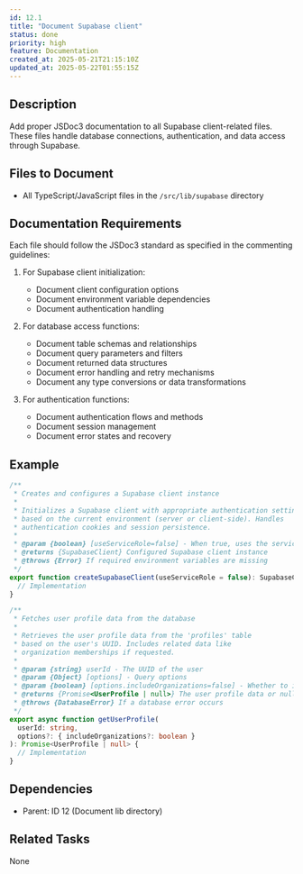 ```yaml
---
id: 12.1
title: "Document Supabase client"
status: done
priority: high
feature: Documentation
created_at: 2025-05-21T21:15:10Z
updated_at: 2025-05-22T01:55:15Z
---
```


## Description

Add proper JSDoc3 documentation to all Supabase client-related files. These files handle database connections, authentication, and data access through Supabase.

## Files to Document

- All TypeScript/JavaScript files in the `/src/lib/supabase` directory

## Documentation Requirements

Each file should follow the JSDoc3 standard as specified in the commenting guidelines:

1. For Supabase client initialization:
   - Document client configuration options
   - Document environment variable dependencies
   - Document authentication handling

2. For database access functions:
   - Document table schemas and relationships
   - Document query parameters and filters
   - Document returned data structures
   - Document error handling and retry mechanisms
   - Document any type conversions or data transformations

3. For authentication functions:
   - Document authentication flows and methods
   - Document session management
   - Document error states and recovery

## Example

```typescript
/**
 * Creates and configures a Supabase client instance
 * 
 * Initializes a Supabase client with appropriate authentication settings
 * based on the current environment (server or client-side). Handles
 * authentication cookies and session persistence.
 *
 * @param {boolean} [useServiceRole=false] - When true, uses the service role key for admin access
 * @returns {SupabaseClient} Configured Supabase client instance
 * @throws {Error} If required environment variables are missing
 */
export function createSupabaseClient(useServiceRole = false): SupabaseClient {
  // Implementation
}

/**
 * Fetches user profile data from the database
 * 
 * Retrieves the user profile data from the 'profiles' table
 * based on the user's UUID. Includes related data like
 * organization memberships if requested.
 *
 * @param {string} userId - The UUID of the user
 * @param {Object} [options] - Query options
 * @param {boolean} [options.includeOrganizations=false] - Whether to include organization memberships
 * @returns {Promise<UserProfile | null>} The user profile data or null if not found
 * @throws {DatabaseError} If a database error occurs
 */
export async function getUserProfile(
  userId: string,
  options?: { includeOrganizations?: boolean }
): Promise<UserProfile | null> {
  // Implementation
}
```

## Dependencies

- Parent: ID 12 (Document lib directory)

## Related Tasks

None
